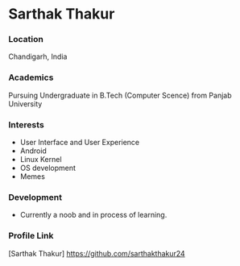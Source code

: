# Sarthak Thakur

### Location

Chandigarh, India

### Academics

Pursuing Undergraduate in B.Tech (Computer Scence) from Panjab University

### Interests

- User Interface and User Experience
- Android
- Linux Kernel
- OS development
- Memes

### Development

- Currently a noob and in process of learning.

### Profile Link

[Sarthak Thakur] https://github.com/sarthakthakur24
